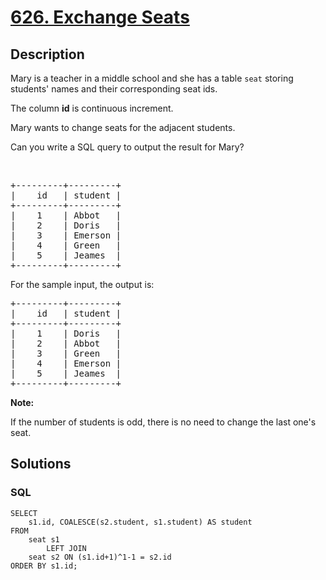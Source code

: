 # [626. Exchange Seats](https://leetcode.com/problems/exchange-seats)



## Description

<p>Mary is a teacher in a middle school and she has a table <code>seat</code> storing students&#39; names and their corresponding seat ids.</p>

<p>The column <b>id</b> is continuous increment.</p>

<p>Mary wants to change seats for the adjacent students.</p>

<p>Can you write a SQL query to output the result for Mary?</p>

<p>&nbsp;</p>

<pre>
+---------+---------+
|    id   | student |
+---------+---------+
|    1    | Abbot   |
|    2    | Doris   |
|    3    | Emerson |
|    4    | Green   |
|    5    | Jeames  |
+---------+---------+
</pre>

<p>For the sample input, the output is:</p>

<pre>
+---------+---------+
|    id   | student |
+---------+---------+
|    1    | Doris   |
|    2    | Abbot   |
|    3    | Green   |
|    4    | Emerson |
|    5    | Jeames  |
+---------+---------+
</pre>

<p><b>Note:</b></p>

<p>If the number of students is odd, there is no need to change the last one&#39;s seat.</p>


## Solutions

<!-- tabs:start -->

### **SQL**

```
SELECT
    s1.id, COALESCE(s2.student, s1.student) AS student
FROM
    seat s1
        LEFT JOIN
    seat s2 ON (s1.id+1)^1-1 = s2.id
ORDER BY s1.id;
```

<!-- tabs:end -->
